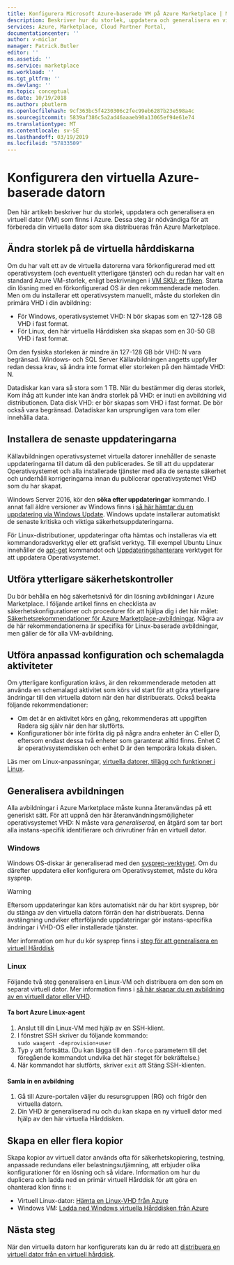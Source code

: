 ```yaml
---
title: Konfigurera Microsoft Azure-baserade VM på Azure Marketplace | Microsoft Docs
description: Beskriver hur du storlek, uppdatera och generalisera en virtuell dator på Azure.
services: Azure, Marketplace, Cloud Partner Portal,
documentationcenter: ''
author: v-miclar
manager: Patrick.Butler
editor: ''
ms.assetid: ''
ms.service: marketplace
ms.workload: ''
ms.tgt_pltfrm: ''
ms.devlang: ''
ms.topic: conceptual
ms.date: 10/19/2018
ms.author: pbutlerm
ms.openlocfilehash: 9cf363bc5f4230306c2fec99eb6287b23e598a4c
ms.sourcegitcommit: 5839af386c5a2ad46aaaeb90a13065ef94e61e74
ms.translationtype: MT
ms.contentlocale: sv-SE
ms.lasthandoff: 03/19/2019
ms.locfileid: "57833509"
---
```

# <a name="configure-the-azure-hosted-vm"></a>Konfigurera den virtuella Azure-baserade datorn

Den här artikeln beskriver hur du storlek, uppdatera och generalisera en virtuell dator (VM) som finns i Azure.  Dessa steg är nödvändiga för att förbereda din virtuella dator som ska distribueras från Azure Marketplace.


## <a name="sizing-the-vhds"></a>Ändra storlek på de virtuella hårddiskarna

<!--TD: Check if the following assertion is true. I didn't understand the original content. -->
Om du har valt ett av de virtuella datorerna vara förkonfigurerad med ett operativsystem (och eventuellt ytterligare tjänster) och du redan har valt en standard Azure VM-storlek, enligt beskrivningen i [VM SKU: er fliken](./cpp-skus-tab.md).  Starta din lösning med en förkonfigurerad OS är den rekommenderade metoden.  Men om du installerar ett operativsystem manuellt, måste du storleken din primära VHD i din avbildning:

- För Windows, operativsystemet VHD: N bör skapas som en 127-128 GB VHD i fast format. 
- För Linux, den här virtuella Hårddisken ska skapas som en 30-50 GB VHD i fast format.

Om den fysiska storleken är mindre än 127-128 GB bör VHD: N vara begränsad. Windows- och SQL Server Källavbildningen angetts uppfyller redan dessa krav, så ändra inte format eller storleken på den hämtade VHD: N. 

Datadiskar kan vara så stora som 1 TB. När du bestämmer dig deras storlek, Kom ihåg att kunder inte kan ändra storlek på VHD: er inuti en avbildning vid distributionen. Data disk VHD: er bör skapas som VHD i fast format. De bör också vara begränsad. Datadiskar kan ursprungligen vara tom eller innehålla data.


## <a name="install-the-most-current-updates"></a>Installera de senaste uppdateringarna

Källavbildningen operativsystemet virtuella datorer innehåller de senaste uppdateringarna till datum då den publicerades. Se till att du uppdaterar Operativsystemet och alla installerade tjänster med alla de senaste säkerhet och underhåll korrigeringarna innan du publicerar operativsystemet VHD som du har skapat.

Windows Server 2016, kör den **söka efter uppdateringar** kommando.  I annat fall äldre versioner av Windows finns i [så här hämtar du en uppdatering via Windows Update](https://support.microsoft.com/help/3067639/how-to-get-an-update-through-windows-update).  Windows update installerar automatiskt de senaste kritiska och viktiga säkerhetsuppdateringarna.

För Linux-distributioner, uppdateringar ofta hämtas och installeras via ett kommandoradsverktyg eller ett grafiskt verktyg.  Till exempel Ubuntu Linux innehåller de [apt-get](https://manpages.ubuntu.com/manpages/cosmic/man8/apt-get.8.html) kommandot och [Uppdateringshanterare](https://manpages.ubuntu.com/manpages/cosmic/man8/update-manager.8.html) verktyget för att uppdatera Operativsystemet.


## <a name="perform-additional-security-checks"></a>Utföra ytterligare säkerhetskontroller

Du bör behålla en hög säkerhetsnivå för din lösning avbildningar i Azure Marketplace.  I följande artikel finns en checklista av säkerhetskonfigurationer och procedurer för att hjälpa dig i det här målet: [Säkerhetsrekommendationer för Azure Marketplace-avbildningar](https://docs.microsoft.com/azure/security/security-recommendations-azure-marketplace-images).  Några av de här rekommendationerna är specifika för Linux-baserade avbildningar, men gäller de för alla VM-avbildning. 


## <a name="perform-custom-configuration-and-scheduled-tasks"></a>Utföra anpassad konfiguration och schemalagda aktiviteter

Om ytterligare konfiguration krävs, är den rekommenderade metoden att använda en schemalagd aktivitet som körs vid start för att göra ytterligare ändringar till den virtuella datorn när den har distribuerats.  Också beakta följande rekommendationer:
- Om det är en aktivitet körs en gång, rekommenderas att uppgiften Radera sig själv när den har slutförts.
- Konfigurationer bör inte förlita dig på några andra enheter än C eller D, eftersom endast dessa två enheter som garanterat alltid finns. Enhet C är operativsystemdisken och enhet D är den temporära lokala disken.

Läs mer om Linux-anpassningar, [virtuella datorer, tillägg och funktioner i Linux](https://docs.microsoft.com/azure/virtual-machines/extensions/features-linux).


## <a name="generalize-the-image"></a>Generalisera avbildningen

Alla avbildningar i Azure Marketplace måste kunna återanvändas på ett generiskt sätt. För att uppnå den här återanvändningsmöjligheter operativsystemet VHD: N måste vara *generaliserad*, en åtgärd som tar bort alla instans-specifik identifierare och drivrutiner från en virtuell dator.

### <a name="windows"></a>Windows

Windows OS-diskar är generaliserad med den [sysprep-verktyget](https://docs.microsoft.com/windows-hardware/manufacture/desktop/sysprep--system-preparation--overview). Om du därefter uppdatera eller konfigurera om Operativsystemet, måste du köra sysprep. 

> [!WARNING]
>  Eftersom uppdateringar kan körs automatiskt när du har kört sysprep, bör du stänga av den virtuella datorn förrän den har distribuerats.  Denna avstängning undviker efterföljande uppdateringar gör instans-specifika ändringar i VHD-OS eller installerade tjänster.

Mer information om hur du kör sysprep finns i [steg för att generalisera en virtuell Hårddisk](https://docs.microsoft.com/azure/virtual-machines/windows/prepare-for-upload-vhd-image#steps-to-generalize-a-vhd)

### <a name="linux"></a>Linux

Följande två steg generalisera en Linux-VM och distribuera om den som en separat virtuell dator.  Mer information finns i [så här skapar du en avbildning av en virtuell dator eller VHD](../../../virtual-machines/linux/capture-image.md). 

#### <a name="remove-the-azure-linux-agent"></a>Ta bort Azure Linux-agent
1.  Anslut till din Linux-VM med hjälp av en SSH-klient.
2.  I fönstret SSH skriver du följande kommando: <br/>
    `sudo waagent -deprovision+user`
3.  Typ `y` att fortsätta. (Du kan lägga till den `-force` parametern till det föregående kommandot undvika det här steget för bekräftelse.)
4.  När kommandot har slutförts, skriver `exit` att Stäng SSH-klienten.

<!-- TD: I need to add meat and/or references to the following steps -->
#### <a name="capture-the-image"></a>Samla in en avbildning
1.  Gå till Azure-portalen väljer du resursgruppen (RG) och frigör den virtuella datorn.
2.  Din VHD är generaliserad nu och du kan skapa en ny virtuell dator med hjälp av den här virtuella Hårddisken.


## <a name="create-one-or-more-copies"></a>Skapa en eller flera kopior

Skapa kopior av virtuell dator används ofta för säkerhetskopiering, testning, anpassade redundans eller belastningsutjämning, att erbjuder olika konfigurationer för en lösning och så vidare. Information om hur du duplicera och ladda ned en primär virtuell Hårddisk för att göra en ohanterad klon finns i:

- Virtuell Linux-dator: [Hämta en Linux-VHD från Azure](../../../virtual-machines/linux/download-vhd.md)
- Windows VM: [Ladda ned Windows virtuella Hårddisken från Azure](../../../virtual-machines/windows/download-vhd.md)


## <a name="next-steps"></a>Nästa steg

När den virtuella datorn har konfigurerats kan du är redo att [distribuera en virtuell dator från en virtuell hårddisk](./cpp-deploy-vm-vhd.md).
